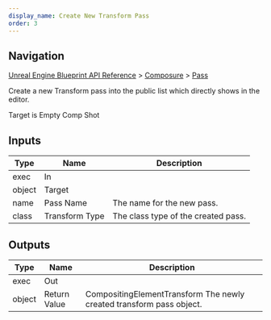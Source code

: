 ```yaml
---
display_name: Create New Transform Pass
order: 3
---
```

## Navigation

[Unreal Engine Blueprint API Reference](https://dev.epicgames.com/documentation/en-us/unreal-engine/BlueprintAPI) > [Composure](https://dev.epicgames.com/documentation/en-us/unreal-engine/BlueprintAPI/Composure) > [Pass](https://dev.epicgames.com/documentation/en-us/unreal-engine/BlueprintAPI/Composure/Pass)

Create a new Transform pass into the public list which directly shows in the editor.

Target is Empty Comp Shot

## Inputs

| Type | Name | Description |
| --- | --- | --- |
| exec | In |  |
| object | Target |  |
| name | Pass Name | The name for the new pass. |
| class | Transform Type | The class type of the created pass. |

## Outputs

| Type | Name | Description |
| --- | --- | --- |
| exec | Out |  |
| object | Return Value | CompositingElementTransform The newly created transform pass object. |
